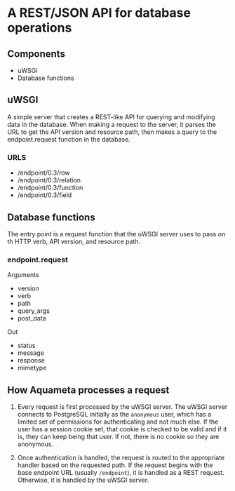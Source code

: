 # A REST/JSON API for database operations

## Components
* uWSGI
* Database functions

## uWSGI
A simple server that creates a REST-like API for querying and modifying data in
the database. When making a request to the server, it parses the URL to get the
API version and resource path, then makes a query to the endpoint.request
function in the database.

### URLS
* /endpoint/0.3/row
* /endpoint/0.3/relation
* /endpoint/0.3/function
* /endpoint/0.3/field

## Database functions
The entry point is a request function that the uWSGI server uses to pass on th
HTTP verb, API version, and resource path.

### endpoint.request

Arguments
* version
* verb
* path
* query_args
* post_data

Out
* status
* message
* response
* mimetype

## How Aquameta processes a request

1. Every request is first processed by the uWSGI server.  The uWSGI server
   connects to PostgreSQL initially as the `anonymous` user, which has a
   limited set of permissions for authenticating and not much else.  If the user
   has a session cookie set, that cookie is checked to be valid and if it is, they
   can keep being that user.  If not, there is no cookie so they are anonymous.

2. Once authentication is handled, the request is routed to the appropriate
   handler based on the requested path.  If the request begins with the base
   endpoint URL (usually `/endpoint`), it is handled as a REST request.
   Otherwise, it is handled by the uWSGI server.



